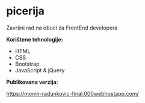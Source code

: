 # picerija

Završni rad na obuci za FrontEnd developera

**Korištene tehnologije:**
  - HTML
  - CSS
  - Bootstrap
  - JavaScript & jQuery
  
**Publikovana verzija:**

 https://momir-radunkovic-final.000webhostapp.com/

